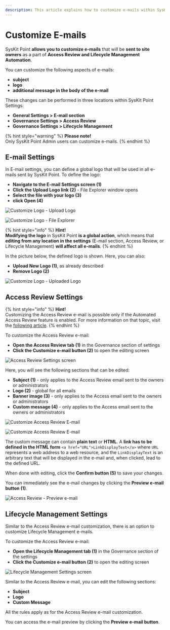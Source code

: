 ```yaml
---
description: This article explains how to customize e-mails within SysKit Point.
---
```


# Customize E-mails

SysKit Point **allows you to customize e-mails** that will be **sent to site owners** as a part of **Access Review and Lifecycle Management Automation**.

You can customize the following aspects of e-mails:

* **subject**
* **logo**
* **additional message in the body of the e-mail**

These changes can be performed in three locations within SysKit Point Settings:

* **General Settings &gt; E-mail section** 
* **Governance Settings &gt; Access Review** 
* **Governance Settings &gt; Lifecycle Management**

{% hint style="warning" %}
**Please note!**  
Only SysKit Point Admin users can customize e-mails.
{% endhint %}

## E-mail Settings

In E-mail settings, you can define a global logo that will be used in all e-mails sent by SysKit Point. To define the logo:

* **Navigate to the E-mail Settings screen \(1\)**
* **Click the Upload Logo link \(2\)** - File Explorer window opens
* **Select the file with your logo \(3\)** 
* **click Open \(4\)**

![Customize Logo - Upload Logo](../.gitbook/assets/customize-e-mail_upload-logo.png)

![Customize Logo - File Explorer](../.gitbook/assets/customize-e-mail_file-explorer.png)

{% hint style="info" %}
**Hint!**  
**Modifying the logo** in SysKit Point **is a global action**, which means that **editing from any location in the settings** \(E-mail section, Access Review, or Lifecycle Management\) **will affect all e-mails**.
{% endhint %}

In the picture below, the defined logo is shown. Here, you can also:

* **Upload New Logo \(1\)**, as already described
* **Remove Logo \(2\)**

![Customize Logo - Uploaded Logo](../.gitbook/assets/customize-e-mail_uploaded-logo.png)
## Access Review Settings

{% hint style="info" %}
**Hint!**  
Customizing the Access Review e-mail is possible only if the Automated Access Review feature is enabled. For more information on that topic, visit the [following article](../governance-and-automation/permissions-review/enable-permissions-review.md).
{% endhint %}

To customize the Access Review e-mail:

* **Open the Access Review tab \(1\)** in the Governance section of settings 
* **Click the Customize e-mail button \(2\)** to open the editing screen

![Access Review Settings screen](../.gitbook/assets/customize-e-mail_permissions-review-settings-screen.png)

Here, you will see the following sections that can be edited:

* **Subject \(1\)** -  only applies to the Access Review email sent to the owners or administrators
* **Logo \(2\)** - global for all emails
* **Banner image \(3\)** - only applies to the Access email sent to the owners or administrators
* **Custom message \(4\)** - only applies to the Access email sent to the owners or administrators

![Customize Access Review E-mail](../.gitbook/assets/customize-e-mail_customize-permissions-review-e-mail.png)

![Customize Access Review E-mail](../.gitbook/assets/customize-e-mail_customize-permissions-review-e-mail2.png)

The custom message can contain **plain text** or **HTML**. A **link has to be defined in the HTML form** `<a href="URL">LinkDisplayText</a>` where `URL` represents a web address to a web resource, and the `LinkDisplayText` is an arbitrary text that will be displayed in the e-mail and, when clicked, lead to the defined URL.

When done with editing, click the **Confirm button \(5\)** to save your changes.

You can immediately see the e-mail changes by clicking the **Preview e-mail button \(1\)**.

![Access Review - Preview e-mail](../.gitbook/assets/customize-e-mail_permissions-review-settings-preview.png)

## Lifecycle Management Settings

Similar to the Access Review e-mail customization, there is an option to customize Lifecycle Management e-mails.

To customize the Access Review e-mail:

* **Open the Lifecycle Management tab \(1\)** in the Governance section of the settings 
* **Click the Customize e-mail button \(2\)** to open the editing screen

![Lifecycle Management Settings screen](../.gitbook/assets/customize-e-mail_lifecycle-management-settings-screen.png)

Similar to the Access Review e-mail, you can edit the following sections:

* **Subject**
* **Logo**
* **Custom Message**

All the rules apply as for the Access Review e-mail customization.

You can access the e-mail preview by clicking the **Preview e-mail button**.

